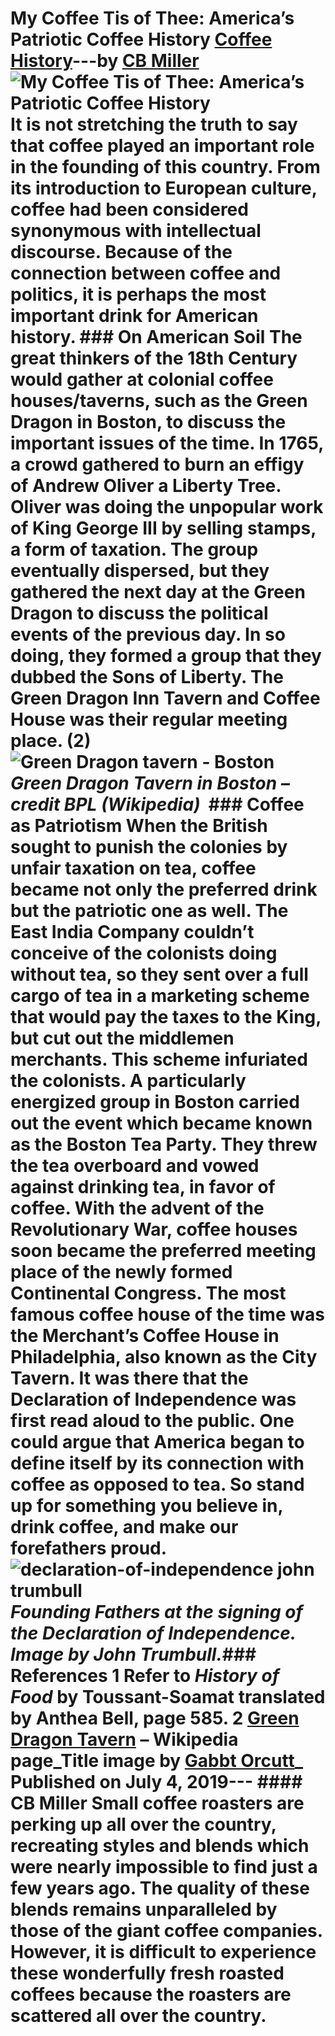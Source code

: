 # My Coffee Tis of Thee: America’s Patriotic Coffee History [Coffee History](https://ineedcoffee.com/section/coffee-history/)---by [CB Miller](https://ineedcoffee.com/by/cb-miller/)![My Coffee Tis of Thee: America’s Patriotic Coffee History](https://ineedcoffee.com/images/posts/my-coffee-tis-of-thee/coffee-history-gabby-orcutt.jpg) It is not stretching the truth to say that coffee played an important role in the founding of this country. From its introduction to European culture, coffee had been considered synonymous with intellectual discourse. Because of the connection between coffee and politics, it is perhaps the most important drink for American history. ### On American Soil The great thinkers of the 18th Century would gather at colonial coffee houses/taverns, such as the **Green Dragon** in Boston, to discuss the important issues of the time. In 1765, a crowd gathered to burn an effigy of Andrew Oliver a Liberty Tree. Oliver was doing the unpopular work of King George III by selling stamps, a form of taxation. The group eventually dispersed, but they gathered the next day at the Green Dragon to discuss the political events of the previous day. In so doing, they formed a group that they dubbed the Sons of Liberty. The Green Dragon Inn Tavern and Coffee House was their regular meeting place. (2)![Green Dragon tavern - Boston](https://ineedcoffee.com/assets/650px-Green_Dragon_Tavern1.CeuUGBrH_owiGt.webp)_Green Dragon Tavern in Boston – credit BPL (Wikipedia)_  ### Coffee as Patriotism When the British sought to punish the colonies by unfair taxation on tea, coffee became not only the preferred drink but the patriotic one as well. The East India Company couldn’t conceive of the colonists doing without tea, so they sent over a full cargo of tea in a marketing scheme that would pay the taxes to the King, but cut out the middlemen merchants. This scheme infuriated the colonists. A particularly energized group in Boston carried out the event which became known as the Boston Tea Party. They threw the tea overboard and vowed against drinking tea, in favor of coffee. With the advent of the Revolutionary War, coffee houses soon became the preferred meeting place of the newly formed Continental Congress. The most famous coffee house of the time was the **Merchant’s Coffee House** in Philadelphia, also known as the **City Tavern**. It was there that the Declaration of Independence was first read aloud to the public. One could argue that America began to define itself by its connection with coffee as opposed to tea. So stand up for something you believe in, drink coffee, and make our forefathers proud.![declaration-of-independence john trumbull](https://ineedcoffee.com/assets/declaration-of-independence-john-trumbull.30Pe9eyq_1y1WlV.webp)_Founding Fathers at the signing of the Declaration of Independence. Image by John Trumbull._### References 1 Refer to _History of Food_ by Toussant-Soamat translated by Anthea Bell, page 585. 2 [Green Dragon Tavern](https://en.wikipedia.org/wiki/Green_Dragon_Tavern) – Wikipedia page_Title image by [Gabbt Orcutt](https://unsplash.com/@monroefiles)_ Published on July 4, 2019--- #### CB Miller Small coffee roasters are perking up all over the country, recreating styles and blends which were nearly impossible to find just a few years ago. The quality of these blends remains unparalleled by those of the giant coffee companies. However, it is difficult to experience these wonderfully fresh roasted coffees because the roasters are scattered all over the country.